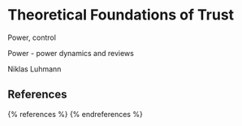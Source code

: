 Theoretical Foundations of Trust
================================

Power, control

Power - power dynamics and reviews

Niklas Luhmann

References
----------

{% references %} {% endreferences %}
